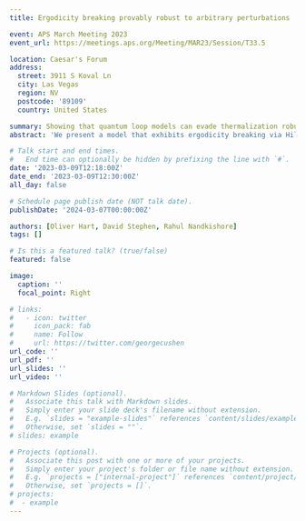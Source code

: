 ```yaml
---
title: Ergodicity breaking provably robust to arbitrary perturbations

event: APS March Meeting 2023
event_url: https://meetings.aps.org/Meeting/MAR23/Session/T33.5

location: Caesar's Forum
address:
  street: 3911 S Koval Ln
  city: Las Vegas
  region: NV
  postcode: '89109'
  country: United States

summary: Showing that quantum loop models can evade thermalization robustly when starting from special initial states.
abstract: 'We present a model that exhibits ergodicity breaking via Hilbert space fragmentation with an unprecedented level of robustness. The construction relies on a single prethermal conservation law and gives rise to an exponential number of frozen states when the conservation law is exact. These states persist to all finite orders in perturbation theory in the presence of arbitrary few-body perturbations; even those that are geometrically nonlocal or exhibit power-law tails. We additionally identify one-form U(1) charges that label symmetry sectors without fragmentation, and argue that the asymptotic relaxation therein is described by magnetohydrodynamics of the emergent one-form symmetry.'

# Talk start and end times.
#   End time can optionally be hidden by prefixing the line with `#`.
date: '2023-03-09T12:18:00Z'
date_end: '2023-03-09T12:30:00Z'
all_day: false

# Schedule page publish date (NOT talk date).
publishDate: '2024-03-07T00:00:00Z'

authors: [Oliver Hart, David Stephen, Rahul Nandkishore]
tags: []

# Is this a featured talk? (true/false)
featured: false

image:
  caption: ''
  focal_point: Right

# links:
#   - icon: twitter
#     icon_pack: fab
#     name: Follow
#     url: https://twitter.com/georgecushen
url_code: ''
url_pdf: ''
url_slides: ''
url_video: ''

# Markdown Slides (optional).
#   Associate this talk with Markdown slides.
#   Simply enter your slide deck's filename without extension.
#   E.g. `slides = "example-slides"` references `content/slides/example-slides.md`.
#   Otherwise, set `slides = ""`.
# slides: example

# Projects (optional).
#   Associate this post with one or more of your projects.
#   Simply enter your project's folder or file name without extension.
#   E.g. `projects = ["internal-project"]` references `content/project/deep-learning/index.md`.
#   Otherwise, set `projects = []`.
# projects:
#  - example
---
```


<!-- {{% callout note %}}
Click on the **Slides** button above to view the built-in slides feature.
{{% /callout %}}

Slides can be added in a few ways:

- **Create** slides using Hugo Blox Builder's [_Slides_](https://docs.hugoblox.com/reference/content-types/) feature and link using `slides` parameter in the front matter of the talk file
- **Upload** an existing slide deck to `static/` and link using `url_slides` parameter in the front matter of the talk file
- **Embed** your slides (e.g. Google Slides) or presentation video on this page using [shortcodes](https://docs.hugoblox.com/reference/markdown/).

Further event details, including [page elements](https://docs.hugoblox.com/reference/markdown/) such as image galleries, can be added to the body of this page.
 -->